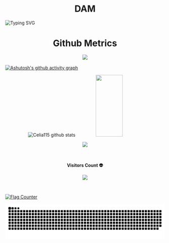 <h1 align="center">DAM </h1>
<!--------------------------------------------------------------------------------------------->

![Typing SVG](https://readme-typing-svg.herokuapp.com/?color=02D9F7FF&size=35&center=true&vCenter=true&width=1000&lines=I'm+18+years+old)

<!--------------------------------------------------------------------------------------------->

<h1 align="center">Github Metrics </h1>
<p align="center">
    <img width="725em" src="https://github-profile-summary-cards.vercel.app/api/cards/profile-details?username=Celia115&theme=github_dark" />
</p>

<!--------------------------------------------------------------------------------------------->

[![Ashutosh's github activity graph](https://github-readme-activity-graph.vercel.app/graph?username=Celia115&bg_color=0d1117&color=ffffff&line=00b3ff&point=f9fafa&area=true&hide_border=true)](https://github.com/ashutosh00710/github-readme-activity-graph)

<!--------------------------------------------------------------------------------------------->

<div align="center">  
  <img width="49%" height="195px" src="https://github-readme-stats.vercel.app/api?username=Celia115&show_icons=true&count_private=true&hide_border=true&title_color=02D9F7FF&icon_color=02D9F7FF&text_color=c9d1d9&bg_color=0d1117" alt="Celia115 github stats" /> 
  
  <img width="41%" height="195px" src="https://github-readme-stats.vercel.app/api/top-langs/?username=Celia115&layout=compact&hide_border=true&title_color=02D9F7FF&text_color=02D9F7FF&bg_color=0d1117" />
</div> 

<!--------------------------------------------------------------------------------------------->

<p align="center">
    <img  src="https://github-readme-streak-stats.herokuapp.com?user=Celia115&theme=tokyonight_duo&hide_border=true" />
</p>

<!--------------------------------------------------------------------------------------------->

<div align="center">
    <br><p align="centre"><b>Visitors Count 👽 </b></p>  
    <p align="center"><img align="center" src="https://profile-counter.glitch.me/{Celia115}/count.svg" /></p> 
    <br>
</div>

<!--------------------------------------------------------------------------------------------->

<a href="http://s11.flagcounter.com/more/uKQ"><img src="https://s11.flagcounter.com/count2/uKQ/bg_FFFFFF/txt_000000/border_CCCCCC/columns_8/maxflags_20/viewers_0/labels_1/pageviews_0/flags_0/percent_0/" alt="Flag Counter" border="0"></a>

<!--------------------------------------------------------------------------------------------->

![](https://github.com/Platane/snk/raw/output/github-contribution-grid-snake.svg)
